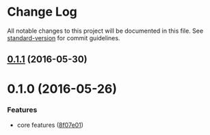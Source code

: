 # Change Log

All notable changes to this project will be documented in this file. See [standard-version](https://github.com/conventional-changelog/standard-version) for commit guidelines.

<a name="0.1.1"></a>
## [0.1.1](https://github.com/mklabs/roar/compare/v0.1.0...v0.1.1) (2016-05-30)



<a name="0.1.0"></a>
# 0.1.0 (2016-05-26)


### Features

* core features ([8f07e01](https://github.com/mklabs/roar/commit/8f07e01))
